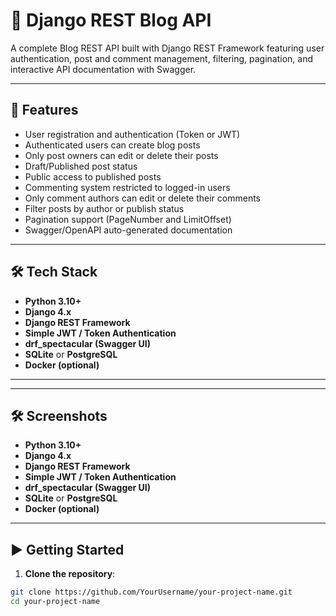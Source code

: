 # 📝 Django REST Blog API

A complete Blog REST API built with Django REST Framework featuring user authentication, post and comment management, filtering, pagination, and interactive API documentation with Swagger.

---

## 🚀 Features

- User registration and authentication (Token or JWT)
- Authenticated users can create blog posts
- Only post owners can edit or delete their posts
- Draft/Published post status
- Public access to published posts
- Commenting system restricted to logged-in users
- Only comment authors can edit or delete their comments
- Filter posts by author or publish status
- Pagination support (PageNumber and LimitOffset)
- Swagger/OpenAPI auto-generated documentation

---

## 🛠️ Tech Stack

- **Python 3.10+**
- **Django 4.x**
- **Django REST Framework**
- **Simple JWT / Token Authentication**
- **drf_spectacular (Swagger UI)**
- **SQLite** or **PostgreSQL**
- **Docker (optional)**

---

---

## 🛠️ Screenshots

- **Python 3.10+**
- **Django 4.x**
- **Django REST Framework**
- **Simple JWT / Token Authentication**
- **drf_spectacular (Swagger UI)**
- **SQLite** or **PostgreSQL**
- **Docker (optional)**

---

## ▶️ Getting Started

1. **Clone the repository**:

```bash
git clone https://github.com/YourUsername/your-project-name.git
cd your-project-name
